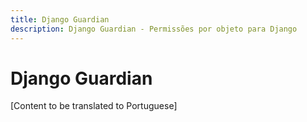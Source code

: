 ```yaml
---
title: Django Guardian
description: Django Guardian - Permissões por objeto para Django
---
```


# Django Guardian

[Content to be translated to Portuguese]

<!-- This page content will be translated from the main English index.md -->
